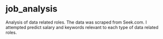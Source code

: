 # job_analysis
Analysis of data related roles. 
The data was scraped from Seek.com.
I attempted predict salary and keywords relevant to each type of data related roles.
